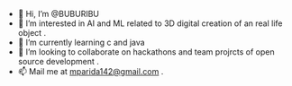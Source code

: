 - 👋 Hi, I’m @BUBURIBU
- 👀 I’m interested in AI and ML related to 3D digital creation of an real life object .
- 🌱 I’m currently learning c and java
- 💞️ I’m looking to collaborate on hackathons and team projrcts of open source development .
- 📫 Mail me at mparida142@gmail.com .

<!---
BUBURIBU/BUBURIBU is a ✨ special ✨ repository because its `README.md` (this file) appears on your GitHub profile.
You can click the Preview link to take a look at your changes.
--->
